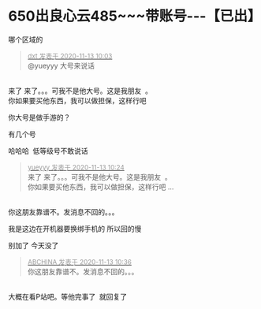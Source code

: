 # 650出良心云485~~~带账号---【已出】


哪个区域的

<div class="quote"><blockquote><font size="2"><a href="https://www.hostloc.com/forum.php?mod=redirect&amp;goto=findpost&amp;pid=9447152&amp;ptid=766109" target="_blank"><font color="#999999">dxt 发表于 2020-11-13 10:03</font></a></font><br />
@yueyyy 大号来说话</blockquote></div><br />
<img src="static/image/smiley/yct/003.gif" smilieid="50" border="0" alt="" />来了 来了。。。可我不是他大号。这是我朋友&nbsp;&nbsp;。<br />
你如果要买他东西，我可以做担保，这样行吧<img id="aimg_j9Qqf" onclick="zoom(this, this.src, 0, 0, 0)" class="zoom" src="https://cdn.jsdelivr.net/gh/hishis/forum-master/public/images/patch.gif" onmouseover="img_onmouseoverfunc(this)" onload="thumbImg(this)" border="0" alt="" />

你大号是做手游的？<img src="static/image/smiley/default/lol.gif" smilieid="12" border="0" alt="" />

有几个号

哈哈哈&nbsp;&nbsp;低等级号不敢说话

<div class="quote"><blockquote><font size="2"><a href="https://www.hostloc.com/forum.php?mod=redirect&amp;goto=findpost&amp;pid=9447278&amp;ptid=766109" target="_blank"><font color="#999999">yueyyy 发表于 2020-11-13 10:24</font></a></font><br />
来了 来了。。。可我不是他大号。这是我朋友&nbsp;&nbsp;。<br />
你如果要买他东西，我可以做担保，这样行吧 ...</blockquote></div><br />
你这朋友靠谱不。发消息不回的。。。

我是这边在开机器要换绑手机的 所以回的慢

别加了 今天没了<img src="static/image/smiley/default/smile.gif" smilieid="1" border="0" alt="" />

<div class="quote"><blockquote><font size="2"><a href="https://www.hostloc.com/forum.php?mod=redirect&amp;goto=findpost&amp;pid=9447363&amp;ptid=766109" target="_blank"><font color="#999999">ABCHINA 发表于 2020-11-13 10:36</font></a></font><br />
你这朋友靠谱不。发消息不回的。。。</blockquote></div><br />
大概在看P站吧。等他完事了&nbsp;&nbsp;就回复了<img src="static/image/smiley/yct/008.gif" smilieid="39" border="0" alt="" /><img id="aimg_S9Wxp" onclick="zoom(this, this.src, 0, 0, 0)" class="zoom" src="https://cdn.jsdelivr.net/gh/hishis/forum-master/public/images/patch.gif" onmouseover="img_onmouseoverfunc(this)" onload="thumbImg(this)" border="0" alt="" />
